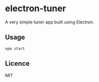 # electron-tuner

A very simple tuner app built using Electron.

## Usage

```
npm start
```

## Licence

MIT